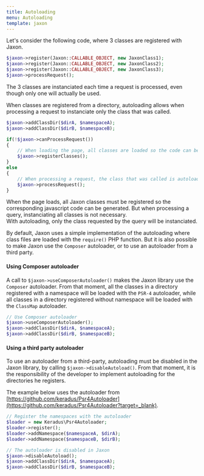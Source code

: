 ```yaml
---
title: Autoloading
menu: Autoloading
template: jaxon
---
```


Let's consider the following code, where 3 classes are registered with Jaxon.

```php
$jaxon->register(Jaxon::CALLABLE_OBJECT, new JaxonClass1);
$jaxon->register(Jaxon::CALLABLE_OBJECT, new JaxonClass2);
$jaxon->register(Jaxon::CALLABLE_OBJECT, new JaxonClass3);
$jaxon->processRequest(); 
```

The 3 classes are instanciated each time a request is processed, even though only one will actually be used.

When classes are registered from a directory, autoloading allows when processing a request to instanciate only the class that was called.

```php
$jaxon->addClassDir($dirA, $namespaceA);
$jaxon->addClassDir($dirB, $namespaceB);

if(!$jaxon->canProcessRequest())
{
    // When loading the page, all classes are loaded so the code can be generated.
    $jaxon->registerClasses();
}
else
{
    // When processing a request, the class that was called is autoloaded. 
    $jaxon->processRequest();
}
```

When the page loads, all Jaxon classes must be registered so the corresponding javascript code can be generated.
But when processing a query, instanciating all classes is not necessary.  
With autoloading, only the class requested by the query will be instanciated.

By default, Jaxon uses a simple implementation of the autoloading where class files are loaded with the `require()` PHP function.
But it is also possible to make Jaxon use the `Composer` autoloader, or to use an autoloader from a third party.

#### Using Composer autoloader

A call to `$jaxon->useComposerAutoloader()` makes the Jaxon library use the `Composer` autoloader. From that moment, all the classes in a directory registered with a namespace will be loaded with the `PSR-4` autoloader, while all classes in a directory registered without namespace will be loaded with the `ClassMap` autoloader.

```php
// Use Composer autoloader
$jaxon->useComposerAutoloader();
$jaxon->addClassDir($dirA, $namespaceA);
$jaxon->addClassDir($dirB, $namespaceB);
```

#### Using a third party autoloader

To use an autoloader from a third-party, autoloading must be disabled in the Jaxon library, by calling `$jaxon->disableAutoload()`.
From that moment, it is the responsibility of the developer to implement autoloading for the directories he registers.

The example below uses the autoloader from [https://github.com/keradus/Psr4Autoloader](https://github.com/keradus/Psr4Autoloader?target=_blank).

```php
// Register the namespaces with the autoloader
$loader = new Keradus\Psr4Autoloader;
$loader->register();
$loader->addNamespace($namespaceA, $dirA);
$loader->addNamespace($namespaceB, $dirB);

// The autoloader is disabled in Jaxon
$jaxon->disableAutoload();
$jaxon->addClassDir($dirA, $namespaceA);
$jaxon->addClassDir($dirB, $namespaceB);
```
